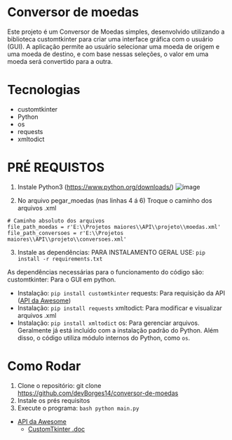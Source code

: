 # Conversor de moedas
Este projeto é um Conversor de Moedas simples, desenvolvido utilizando a biblioteca customtkinter para criar uma interface gráfica com o usuário (GUI). A aplicação permite ao usuário selecionar uma moeda de origem e uma moeda de destino, e com base nessas seleções, o valor em uma moeda será convertido para a outra.

# Tecnologias
- customtkinter
- Python
- os
- requests
- xmltodict

# PRÉ REQUISTOS
1) Instale Python3 (https://www.python.org/downloads/)
![image](https://github.com/user-attachments/assets/0ded5cf5-4d7d-4fe6-96ca-42eee8fce90e)

2) No arquivo pegar_moedas (nas linhas 4 á 6) Troque o caminho dos arquivos .xml
````
# Caminho absoluto dos arquivos
file_path_moedas = r'E:\\Projetos maiores\\API\\projeto\\moedas.xml'
file_path_conversoes = r'E:\\Projetos maiores\\API\\projeto\\conversoes.xml'
````
3) Instale as dependências:
PARA INSTALAMENTO GERAL USE:
````pip install -r requirements.txt````

As dependências necessárias para o funcionamento do código são:
customtkinter: Para o GUI em python.
  - Instalação: ````pip install customtkinter````
requests: Para requisição da API (<a href="https://docs.awesomeapi.com.br/api-de-moedas">API da Awesome<a>)
  - Instalação: ````pip install requests````
xmltodict: Para modificar e visualizar arquivos .xml
  - Instalação: ````pip install xmltodict````
os: Para gerenciar arquivos. Geralmente já está incluído com a instalação padrão do Python.
Além disso, o código utiliza módulo internos do Python, como ````os````.

# Como Rodar
1. Clone o repositório:
  git clone https://github.com/devBorges14/conversor-de-moedas
2. Instale os prés requisitos
3. Execute o programa:
   ````bash python main.py````

- <a href="https://docs.awesomeapi.com.br/api-de-moedas">API da Awesome<a>
  - <a href="https://github.com/TomSchimansky/CustomTkinter">CustomTkinter .doc<a>
